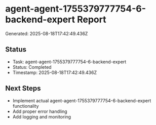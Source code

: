 # agent-agent-1755379777754-6-backend-expert Report

Generated: 2025-08-18T17:42:49.436Z

## Status
- Task: agent-agent-1755379777754-6-backend-expert
- Status: Completed
- Timestamp: 2025-08-18T17:42:49.436Z

## Next Steps
- Implement actual agent-agent-1755379777754-6-backend-expert functionality
- Add proper error handling
- Add logging and monitoring
